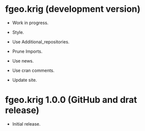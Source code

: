 # fgeo.krig (development version)

* Work in progress.

* Style.
* Use Additional_repositories.
* Prune Imports.
* Use news.
* Use cran comments.
* Update site.

# fgeo.krig 1.0.0 (GitHub and drat release)

* Initial release.
